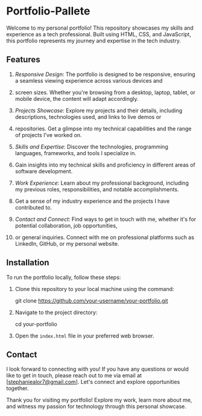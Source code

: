 # Portfolio-Pallete

Welcome to my personal portfolio! This repository showcases my skills and experience as a tech professional. Built using HTML, CSS, 
and JavaScript, this portfolio represents my journey and expertise in the tech industry.

## Features

1. *Responsive Design*: The portfolio is designed to be responsive, ensuring a seamless viewing experience across various devices and 
2. screen sizes. Whether you're browsing from a desktop, laptop, tablet, or mobile device, the content will adapt accordingly.

2. *Projects Showcase*: Explore my projects and their details, including descriptions, technologies used, and links to live demos or 
3. repositories. Get a glimpse into my technical capabilities and the range of projects I've worked on.

3. *Skills and Expertise*: Discover the technologies, programming languages, frameworks, and tools I specialize in. 
4. Gain insights into my technical skills and proficiency in different areas of software development.

4. *Work Experience*: Learn about my professional background, including my previous roles, responsibilities, and notable accomplishments.
5.  Get a sense of my industry experience and the projects I have contributed to.

5. *Contact and Connect*: Find ways to get in touch with me, whether it's for potential collaboration, job opportunities, 
6. or general inquiries. Connect with me on professional platforms such as LinkedIn, GitHub, or my personal website.

## Installation

To run the portfolio locally, follow these steps:

1. Clone this repository to your local machine using the command:
   
   git clone https://github.com/your-username/your-portfolio.git
   

2. Navigate to the project directory:
   
   cd your-portfolio
   
3. Open the `index.html` file in your preferred web browser.

## Contact

I look forward to connecting with you! If you have any questions or would like to get in touch, please reach out to me via 
email at [stephaniealor7@gmail.com]. Let's connect and explore opportunities together.

Thank you for visiting my portfolio! Explore my work, learn more about me, and witness my passion for technology through this
personal showcase.
